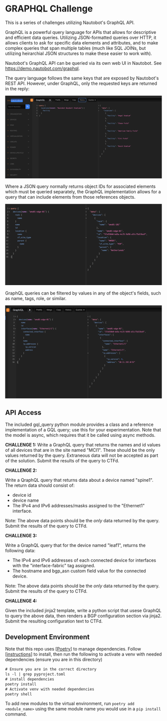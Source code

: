 # GRAPHQL Challenge

This is a series of challenges utilizing Nautobot's GraphQL API.

GraphQL is a powerful query language for APIs that allows for descriptive and
efficient data queries. Utilizing JSON-formatted queries over HTTP, it allows 
clients to ask for specific data elements and attributes, and to make complex 
queries that span multiple tables (much like SQL JOINs, but utilizing heirarchial
JSON structures to make these easier to work with).

Nautobot's GraphQL API can be queried via its own web UI in Nautobot. See 
https://demo.nautobot.com/graphql.


The query language follows the same keys that are exposed by Nautobot's REST API. However,
under GraphQL, only the requested keys are returned in the reply:

![](2024-06-02-15-28-08.png)

Where a JSON query normally returns object IDs for associated elements which must be queried separately, the GraphQL
implementation allows for a query that can include elements from those references objects.

![](2024-06-02-15-26-34.png)


GraphQL queries can be filtered by values in any of the object's fields, such as name, tags, role, or similar. 

![](2024-06-02-15-30-28.png)

## API Access

The included gql_query python module provides a class and a reference implementation of a GQL query; use this for
your experimentation. Note that the model is async, which requires that it be called using async methods.


**CHALLENGE 1:**
Write a GraphQL query that returns the names and id values of all devices that are in the site named "MCI1".
These should be the only values returned by the query. Extraneous data will not be accepted as part of the solution.
Submit the results of the query to CTFd.

**CHALLENGE 2:**

Write a QraphQL query that returns data about a device named "spine1". The return data should consist of:
- device id
- device name
- The IPv4 and IPv6 addresses/masks assigned to the "Ethernet1" interface.

Note: The above data points should be the *only* data returned by the query. Submit the results of the query to CTFd.

**CHALLENGE 3:**

Write a GraphQL query that for the device named "leaf1", returns the following data:
- The IPv4 and IPv6 addresses of each connected device for interfaces with the "interface-fabric" tag assigned.
- The hostname and bgp_asn custom field value for the connected device.

Note: The above data points should be the *only* data returned by the query. Submit the results of the query to CTFd.

**CHALLENGE 4:**

Given the included jinja2 template, write a python script that usese GraphQL to query the above data, then renders a BGP configuration section via jinja2.
Submit the resulting configuration text to CTFd.

## Development Environment
Note that this repo uses [[Poetry](https://python-poetry.org/)] to manage dependencies. Follow [[instructions](https://python-poetry.org/docs/#installing-with-pipx)] to install, then run the following to activate a venv with needed dependencies (ensure you are in this directory)

```
# Ensure you are in the correct directory
ls -l | grep pyproject.toml
# install dependencies
poetry install
# Activate venv with needed dependencies
poetry shell
```

To add new modules to the virtual environment, run `poetry add <module_name>` using the same module name you would use in a `pip install` command.